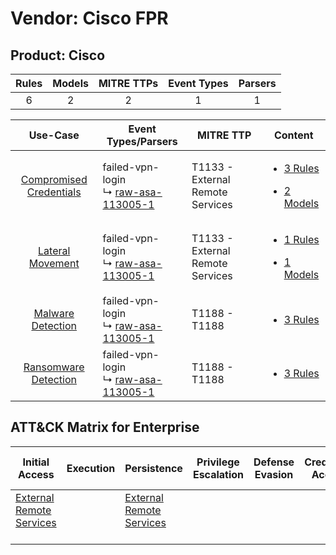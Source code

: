Vendor: Cisco FPR
=================
Product: Cisco
--------------
| Rules | Models | MITRE TTPs | Event Types | Parsers |
|:-----:|:------:|:----------:|:-----------:|:-------:|
|   6   |   2    |     2      |      1      |    1    |

|                                  Use-Case                                  | Event Types/Parsers                                                                       | MITRE TTP                            | Content                                                                                                            |
|:--------------------------------------------------------------------------:| ----------------------------------------------------------------------------------------- | ------------------------------------ | ------------------------------------------------------------------------------------------------------------------ |
| [Compromised Credentials](../../../UseCases/uc_compromised_credentials.md) |  failed-vpn-login<br> ↳ [raw-asa-113005-1](Parsers/parserContent_raw-asa-113005-1.md)<br> | T1133 - External Remote Services<br> | [<ul><li>3 Rules</li></ul><ul><li>2 Models</li></ul>](Rules_Models/r_m_cisco_fpr_cisco_Compromised_Credentials.md) |
|        [Lateral Movement](../../../UseCases/uc_lateral_movement.md)        |  failed-vpn-login<br> ↳ [raw-asa-113005-1](Parsers/parserContent_raw-asa-113005-1.md)<br> | T1133 - External Remote Services<br> | [<ul><li>1 Rules</li></ul><ul><li>1 Models</li></ul>](Rules_Models/r_m_cisco_fpr_cisco_Lateral_Movement.md)        |
|       [Malware Detection](../../../UseCases/uc_malware_detection.md)       |  failed-vpn-login<br> ↳ [raw-asa-113005-1](Parsers/parserContent_raw-asa-113005-1.md)<br> | T1188 - T1188<br>                    | [<ul><li>3 Rules</li></ul>](Rules_Models/r_m_cisco_fpr_cisco_Malware_Detection.md)                                 |
|    [Ransomware Detection](../../../UseCases/uc_ransomware_detection.md)    |  failed-vpn-login<br> ↳ [raw-asa-113005-1](Parsers/parserContent_raw-asa-113005-1.md)<br> | T1188 - T1188<br>                    | [<ul><li>3 Rules</li></ul>](Rules_Models/r_m_cisco_fpr_cisco_Ransomware_Detection.md)                              |

ATT&CK Matrix for Enterprise
----------------------------
| Initial Access                                                                | Execution | Persistence                                                                   | Privilege Escalation | Defense Evasion | Credential Access | Discovery | Lateral Movement | Collection | Command and Control | Exfiltration | Impact |
| ----------------------------------------------------------------------------- | --------- | ----------------------------------------------------------------------------- | -------------------- | --------------- | ----------------- | --------- | ---------------- | ---------- | ------------------- | ------------ | ------ |
| [External Remote Services](https://attack.mitre.org/techniques/T1133)<br><br> |           | [External Remote Services](https://attack.mitre.org/techniques/T1133)<br><br> |                      |                 |                   |           |                  |            |                     |              |        |